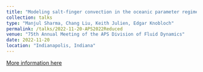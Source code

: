 ```yaml
---
title: "Modeling salt-finger convection in the oceanic parameter regimes"
collection: talks
type: "Manjul Sharma, Chang Liu, Keith Julien, Edgar Knobloch"
permalink: /talks/2022-11-20-APS2022Reduced
venue: "75th Annual Meeting of the APS Division of Fluid Dynamics"
date: 2022-11-20
location: "Indianapolis, Indiana"
---
```


[More information here](https://meetings.aps.org/Meeting/DFD22/Session/U19.6)
